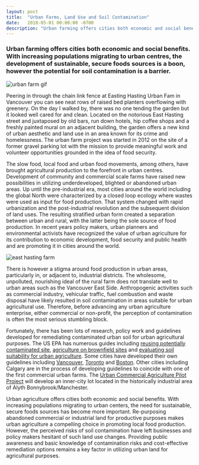 ```yaml
---
layout: post
title:  "Urban Farms, Land Use and Soil Contamination"
date:   2018-05-01 00:00:00 -0700
description: "Urban farming offers cities both economic and social benefits. With increasing populations migrating to urban centres, the development of sustainable, secure foods sources is a boon, however the potential for soil contamination is a barrier."
---
```

### Urban farming offers cities both economic and social benefits. With increasing populations migrating to urban centres, the development of sustainable, secure foods sources is a boon, however the potential for soil contamination is a barrier.

![urban farm gif](https://s3-us-west-2.amazonaws.com/smohiudd.github.co/urban-farms/farm-feature-image.gif)

Peering in through the chain link fence at Easting Hasting Urban Fam in Vancouver you can see neat rows of raised bed planters overflowing with greenery. On the day I walked by, there was no one tending the garden but it looked well cared for and clean. Located on the notorious East Hasting street and juxtaposed by old bars, run down hotels, hip coffee shops and a freshly painted mural on an adjacent building, the garden offers a new kind of urban aesthetic and land use in an area known for its crime and homelessness. The urban farm project was started in 2012 on the site of a former gravel parking lot with the mission to provide meaningful work and volunteer opportunities grounded in the idea of food security.

The slow food, local food and urban food movements, among others, have brought agricultural production to the forefront in urban centres. Development of community and commercial scale farms have raised new possibilities in utilizing underdeveloped, blighted or abandoned urban areas. Up until the pre-industrial era, most cities around the world including the global North were characterized by a closed loop ecology where wastes were used as input for food production. That system changed with rapid urbanization and the post-industrial revolution and the subsequent division of land uses. The resulting stratified urban form created a separation between urban and rural, with the latter being the sole source of food production. In recent years policy makers, urban planners and environmental activists have recognized the value of urban agriculture for its contribution to economic development, food security and public health and are promoting it in cities around the world.

![east hasting farm](https://s3-us-west-2.amazonaws.com/smohiudd.github.co/urban-farms/east_hasting_farm.gif)

There is however a stigma around food production in urban areas, particularly in, or adjacent to, industrial districts. The wholesome, unpolluted, nourishing ideal of the rural farm does not translate well to urban areas such as the Vancouver East Side. Anthropogenic activities such as commercial industry, vehicular traffic, fuel combustion and waste disposal have likely resulted in soil contamination in areas suitable for urban agricultural use. Therefore, before advancing any urban agriculture enterprise, either commercial or non-profit, the perception of contamination is often the most serious stumbling block.

Fortunately, there has been lots of research, policy work and guidelines developed for remediating contaminated urban soil for urban agricultural purposes. The US EPA has numerous guides including [reusing potentially contaminated site](https://www.epa.gov/sites/production/files/2014-03/documents/urban_gardening_fina_fact_sheet.pdf), [agriculture on brownfield sites](https://www.epa.gov/brownfields/brownfields-and-urban-agriculture-interim-guidelines-safe-gardening-practices) and [evaluating soil suitability for urban agriculture](https://nepis.epa.gov/Exe/ZyNET.exe/P100GOTW.TXT?ZyActionD=ZyDocument&Client=EPA&Index=2011+Thru+2015&Docs=&Query=&Time=&EndTime=&SearchMethod=1&TocRestrict=n&Toc=&TocEntry=&QField=&QFieldYear=&QFieldMonth=&QFieldDay=&IntQFieldOp=0&ExtQFieldOp=0&XmlQuery=&File=D%3A%5Czyfiles%5CIndex%20Data%5C11thru15%5CTxt%5C00000007%5CP100GOTW.txt&User=ANONYMOUS&Password=anonymous&SortMethod=h%7C-&MaximumDocuments=1&FuzzyDegree=0&ImageQuality=r75g8/r75g8/x150y150g16/i425&Display=hpfr&DefSeekPage=x&SearchBack=ZyActionL&Back=ZyActionS&BackDesc=Results%20page&MaximumPages=1&ZyEntry=1&SeekPage=x&ZyPURL). Some cities have developed their own guidelines including [Vancouver](http://vancouver.ca/people-programs/urban-agriculture-guidelines.aspx), [Toronto](http://torontourbangrowers.org/key-documents) and [Boston](http://www.bostonplans.org/documents/planning/community-planning/urban-agriculture-soil-safety-protocol-final-5-13). Other cities including Calgary are in the process of developing guidelines to coincide with one of the first commercial urban farms. The [Urban Commercial Agriculture Pilot Project](http://www.calgary.ca/CA/cmo/Pages/Urban-Commercial-Agriculture-Pilot-Project.aspx) will develop an inner-city lot located in the historically industrial area of Alyth Bonnybrook/Manchester.

Urban agriculture offers cities both economic and social benefits. With increasing populations migrating to urban centers, the need for sustainable, secure foods sources has become more important. Re-purposing abandoned commercial or industrial land for productive purposes makes urban agriculture a compelling choice in promoting local food production. However, the perceived risks of soil contamination have left businesses and policy makers hesitant of such land use changes. Providing public awareness and basic knowledge of contamination risks and cost-effective remediation options remains a key factor in utilizing urban land for agricultural purposes.
